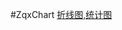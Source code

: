 #ZqxChart
[折线图,统计图](http://git.oschina.net/zqxjava/ZqxChart/blob/master/img/chart1.gif?dir=0&filepath=img%2Fchart1.gif&oid=444bad5391a9d96bc697b7e09b230de2e8086e9d&sha=3e54601ce38ab36f2f82b30b6dc0baa1ddce6e40)
